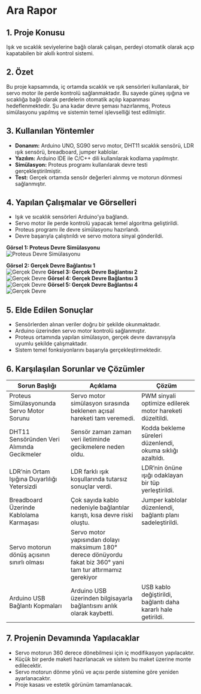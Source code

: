 # Ara Rapor

## 1. Proje Konusu
Işık ve sıcaklık seviyelerine bağlı olarak çalışan, perdeyi otomatik olarak açıp kapatabilen bir akıllı kontrol sistemi.

## 2. Özet
Bu proje kapsamında, iç ortamda sıcaklık ve ışık sensörleri kullanılarak, bir servo motor ile perde kontrolü sağlanmaktadır. Bu sayede güneş ışığına ve sıcaklığa bağlı olarak perdelerin otomatik açılıp kapanması hedeflenmektedir. Şu ana kadar devre şeması hazırlanmış, Proteus simülasyonu yapılmış ve sistemin temel işlevselliği test edilmiştir.

## 3. Kullanılan Yöntemler
- **Donanım:** Arduino UNO, SG90 servo motor, DHT11 sıcaklık sensörü, LDR ışık sensörü, breadboard, jumper kablolar.
- **Yazılım:** Arduino IDE ile C/C++ dili kullanılarak kodlama yapılmıştır.
- **Simülasyon:** Proteus programı kullanılarak devre testi gerçekleştirilmiştir.
- **Test:** Gerçek ortamda sensör değerleri alınmış ve motorun dönmesi sağlanmıştır.

## 4. Yapılan Çalışmalar ve Görselleri
- Işık ve sıcaklık sensörleri Arduino’ya bağlandı.
- Servo motor ile perde kontrolü yapacak temel algoritma geliştirildi.
- Proteus programı ile devre simülasyonu hazırlandı.
- Devre başarıyla çalıştırıldı ve servo motora sinyal gönderildi.

**Görsel 1: Proteus Devre Simülasyonu**  
![Proteus Devre Simülasyonu](Figure/devre5.jpg)


**Görsel 2: Gerçek Devre Bağlantısı 1**  
![Gerçek Devre](Figure/devre1.jpg)
**Görsel 3: Gerçek Devre Bağlantısı 2**  
![Gerçek Devre](Figure/devre2.jpg)
**Görsel 4: Gerçek Devre Bağlantısı 3**  
![Gerçek Devre](Figure/devre3.jpg)
**Görsel 5: Gerçek Devre Bağlantısı 4**  
![Gerçek Devre](Figure/devre4.jpg)


## 5. Elde Edilen Sonuçlar
- Sensörlerden alınan veriler doğru bir şekilde okunmaktadır.
- Arduino üzerinden servo motor kontrolü sağlanmıştır.
- Proteus ortamında yapılan simülasyon, gerçek devre davranışıyla uyumlu şekilde çalışmaktadır.
- Sistem temel fonksiyonlarını başarıyla gerçekleştirmektedir.

## 6. Karşılaşılan Sorunlar ve Çözümler

| Sorun Başlığı                                      | Açıklama                                                                                          | Çözüm                                                                                     |
|----------------------------------------------------|---------------------------------------------------------------------------------------------------|-------------------------------------------------------------------------------------------|
| Proteus Simülasyonunda Servo Motor Sorunu         | Servo motor simülasyon sırasında beklenen açısal hareketi tam veremedi.                          | PWM sinyali optimize edilerek motor hareketi düzeltildi.                                 |
| DHT11 Sensöründen Veri Alımında Gecikmeler         | Sensör zaman zaman veri iletiminde gecikmelere neden oldu.                                        | Kodda bekleme süreleri düzenlendi, okuma sıklığı azaltıldı.                             |
| LDR’nin Ortam Işığına Duyarlılığı Yetersizdi       | LDR farklı ışık koşullarında tutarsız sonuçlar verdi.                                             | LDR’nin önüne ışığı odaklayan bir tüp yerleştirildi.                                    |
| Breadboard Üzerinde Kablolama Karmaşası            | Çok sayıda kablo nedeniyle bağlantılar karıştı, kısa devre riski oluştu.                          | Jumper kablolar düzenlendi, bağlantı planı sadeleştirildi.                              |
| Servo motorun dönüş açısının sınırlı olması |Servo motor yapısından dolayı maksimum 180° derece dönüyordu fakat biz 360° yani tam tur attırmamız gerekiyor|| Servo motorun içindeki sınırlayıcı çıkıntı sökülecek şekilde plan yapıldı |
| Arduino USB Bağlantı Kopmaları                     | Arduino USB üzerinden bilgisayarla bağlantısını anlık olarak kaybetti.                            | USB kablo değiştirildi, bağlantı daha kararlı hale getirildi.                           |


## 7. Projenin Devamında Yapılacaklar
- Servo motorun 360 derece dönebilmesi için iç modifikasyon yapılacaktır.
- Küçük bir perde maketi hazırlanacak ve sistem bu maket üzerine monte edilecektir.
- Servo motorun dönme yönü ve açısı perde sistemine göre yeniden ayarlanacaktır.
- Proje kasası ve estetik görünüm tamamlanacak.


